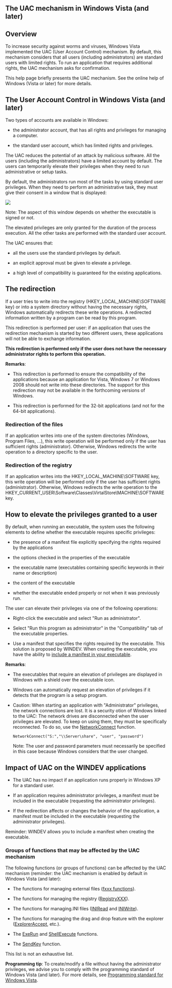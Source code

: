 
## The UAC mechanism in Windows Vista (and later)
			



<a name="NOTE1"></a>
<a name="NOTE1_1"></a>


## Overview
<a name="overview_ELTTEXTE000207"></a>
To increase security against worms and viruses, Windows Vista implemented the UAC (User Account Control) mechanism. By default, this mechanism considers that all users (including administrators) are standard users with limited rights. To run an application that requires additional rights, the UAC mechanism asks for confirmation.

This help page briefly presents the UAC mechanism. See the online help of Windows (Vista or later) for more details.

<a name="NOTE2"></a>
<a name="NOTE2_1"></a>


## The User Account Control in Windows Vista (and later)
<a name="the_user_account_control_windows_vista_and_later_ELTTEXTE000231"></a>
Two types of accounts are available in Windows:

- the administrator account, that has all rights and privileges for managing a computer.

- the standard user account, which has limited rights and privileges.




The UAC reduces the potential of an attack by malicious software. All the users (including the administrators) have a limited account by default. The users can temporarily elevate their privileges when they need to run administrative or setup tasks.

By default, the administrators run most of the tasks by using standard user privileges. When they need to perform an administrative task, they must give their consent in a window that is displayed:

![](https://doc.pcsoft.fr/en-US/images/image.awp?langid=3&name=UAC_install.gif)


Note: The aspect of this window depends on whether the executable is signed or not.

The elevated privileges are only granted for the duration of the process execution. All the other tasks are performed with the standard user account.

The UAC ensures that:

- all the users use the standard privileges by default.

- an explicit approval must be given to elevate a privilege.

- a high level of compatibility is guaranteed for the existing applications.




<a name="NOTE3"></a>
<a name="NOTE3_1"></a>


## The redirection
<a name="the_redirection_ELTTEXTE000255"></a>
If a user tries to write into the registry (HKEY_LOCAL_MACHINE\\SOFTWARE key) or into a system directory without having the necessary rights, Windows automatically redirects these write operations. A redirected information written by a program can be read by this program.

This redirection is performed per user: if an application that uses the redirection mechanism is started by two different users, these applications will not be able to exchange information.

**This redirection is performed only if the user does not have the necessary administrator rights to perform this operation.**

**Remarks**:

- This redirection is performed to ensure the compatibility of the applications because an application for Vista, Windows 7 or Windows 2008 should not write into these directories. The support for this redirection may not be available in the forthcoming versions of Windows.

- This redirection is performed for the 32-bit applications (and not for the 64-bit applications).



<a name="NOTE3_2"></a>


### Redirection of the files
<a name="redirection_the_files_ELTPARAGRAPHE000060"></a>

If an application writes into one of the system directories (Windows, Program Files, ...), this write operation will be performed only if the user has sufficient rights (administrator). Otherwise, Windows redirects the write operation to a directory specific to the user.
<a name="NOTE3_3"></a>


### Redirection of the registry
<a name="redirection_the_registry_ELTPARAGRAPHE000067"></a>

If an application writes into the HKEY_LOCAL_MACHINE\\SOFTWARE key, this write operation will be performed only if the user has sufficient rights (administrator). Otherwise, Windows redirects the write operation to the HKEY_CURRENT_USER\\Software\\Classes\\VirtalStore\\MACHINE\\SOFTWARE key.

<a name="NOTE4"></a>
<a name="NOTE4_1"></a>


## How to elevate the privileges granted to a user
<a name="how_elevate_the_privileges_granted_user_ELTTEXTE000291"></a>
By default, when running an executable, the system uses the following elements to define whether the executable requires specific privileges:

- the presence of a manifest file explicitly specifying the rights required by the applications

- the options checked in the properties of the executable

- the executable name (executables containing specific keywords in their name or description)

- the content of the executable

- whether the executable ended properly or not when it was previously run.




The user can elevate their privileges via one of the following operations:

- Right-click the executable and select "Run as administrator".

- Select "Run this program as administrator" in the "Compatibility" tab of the executable properties.

- Use a manifest that specifies the rights required by the executable. This solution is proposed by WINDEV. When creating the executable, you have the ability to [include a manifest in your executable](../Editeurs/2025013.md).




**Remarks**:

- The executables that require an elevation of privileges are displayed in Windows with a shield over the executable icon.

- Windows can automatically request an elevation of privileges if it detects that the program is a setup program.

- Caution: When starting an application with "Administrator" privileges, the network connections are lost. It is a security otion of Windows linked to the UAC: The network drives are disconnected when the user privileges are elevated. To keep on using them, they must be specifically reconnected. To do so, use the [NetworkConnect](../WDLang1/3066002.md) function.
	
	```wl
	NetworkConnect("S:","\\Server\share", "user", "password")
	```

	Note: The user and password parameters must necessarily be specified in this case because Windows considers that the user changed. 




<a name="NOTE5"></a>
<a name="NOTE5_1"></a>


## Impact of UAC on the WINDEV applications
<a name="impact_uac_the_windev_applications_ELTTEXTE000315"></a>


- The UAC has no impact if an application runs properly in Windows XP for a standard user.

- If an application requires administrator privileges, a manifest must be included in the executable (requesting the administrator privileges).

- If the redirection affects or changes the behavior of the application, a manifest must be included in the executable (requesting the administrator privileges).




Reminder: WINDEV allows you to include a manifest when creating the executable.
<a name="NOTE5_2"></a>


### Groups of functions that may be affected by the UAC mechanism
<a name="groups_functions_that_may_affected_the_uac_mechanism_ELTPARAGRAPHE000120"></a>

The following functions (or groups of functions) can be affected by the UAC mechanism (reminder: the UAC mechanism is enabled by default in Windows Vista (and later):

- The functions for managing external files ([fxxx functions](../WDLang1/3036034.md)).

- The functions for managing the registry ([RegistryXXX](../WDLang1/3065004.md)).

- The functions for managing.INI files ([INIRead](../WDLang1/3013043.md) and [INIWrite](../WDLang1/3013039.md)).

- The functions for managing the drag and drop feature with the explorer ([ExplorerAccept](../WDLang1/3030015.md), etc.).

- The [ExeRun](../WDLang1/3035006.md) and [ShellExecute](../WDLang1/3035007.md) functions.

- The [SendKey](../WDLang1/3014014.md) function.




This list is not an exhaustive list.

**Programming tip**: To create/modify a file without having the administrator privileges, we advise you to comply with the programming standard of Windows Vista (and later). For more details, see [Programming standard for Windows Vista](../Editeurs/2025017.md).


